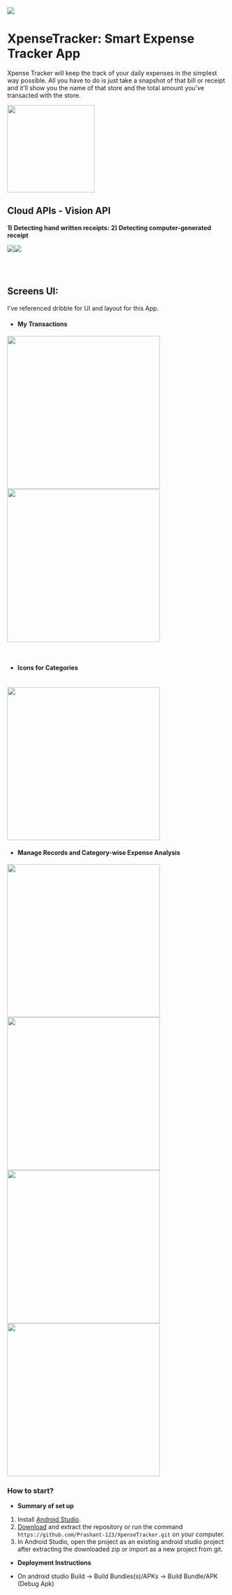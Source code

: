 
<img src="https://raw.githubusercontent.com/Prashant-123/XpenseTracker/master/assets/icon.png">

# XpenseTracker: Smart Expense Tracker App
Xpense Tracker will keep the track of your daily expenses in the simplest way possible. All you have to do is just take a snapshot of that bill or receipt and it’ll show you the name of that store and the total amount you’ve transacted with the store.

<img src="https://raw.githubusercontent.com/Prashant-123/XpenseTracker/master/assets/splash.jpg" width=200>

## Cloud APIs - Vision API
**1) Detecting hand written receipts:**   **2) Detecting computer-generated receipt**

<img src="https://raw.githubusercontent.com/Prashant-123/XpenseTracker/master/assets/computer-generated-receipt.png"><img src="https://raw.githubusercontent.com/Prashant-123/XpenseTracker/master/assets/vision-api-demo.png">

<br><br>

## Screens UI:
I've referenced dribble for UI and layout for this App.

- #### My Transactions

<img src="https://raw.githubusercontent.com/Prashant-123/XpenseTracker/master/assets/1.png" height=350> <img src="https://raw.githubusercontent.com/Prashant-123/XpenseTracker/master/assets/2.png" height=350> 


<br>

- #### Icons for Categories
<br>
<img src="https://raw.githubusercontent.com/Prashant-123/XpenseTracker/master/assets/3.png" height=350>

- #### Manage Records and Category-wise Expense Analysis

<img src="https://raw.githubusercontent.com/Prashant-123/XpenseTracker/master/assets/4.png" height=350> <img src="https://raw.githubusercontent.com/Prashant-123/XpenseTracker/master/assets/5.png" height=350><img src="https://raw.githubusercontent.com/Prashant-123/XpenseTracker/master/assets/6.png" height=350> <img src="https://raw.githubusercontent.com/Prashant-123/XpenseTracker/master/assets/7.png" height=350>


### How to start?
* **Summary of set up**
1. Install [Android Studio](https://developer.android.com/studio). 
2. [Download](https://github.com/Prashant-123/XpenseTracker/archive/master.zip) and extract the repository or run the command `https://github.com/Prashant-123/XpenseTracker.git` on your computer.
3. In Android Studio, open the project as an existing android studio project after extracting the downloaded zip or import as a new project from git.

* **Deployment Instructions**
- On android studio Build -> Build Bundles(s)/APKs -> Build Bundle/APK (Debug Apk)
